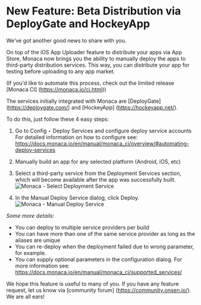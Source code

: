 # New Feature: Beta Distribution via DeployGate and HockeyApp

We’ve got another good news to share with you.

On top of the iOS App Uploader feature to distribute your apps via App Store,  Monaca now brings you the ability to manually deploy the apps to third-party distribution services. This way, you can distribute your app for testing before uploading to any app market. 

(If you'd like to automate this process, check out the limited release [Monaca CI] (https://monaca.io/ci.html))

The services initially integrated with Monaca are [DeployGate] (https://deploygate.com/)  and [HockeyApp] (https://hockeyapp.net/).  

To do this, just follow these 4 easy steps:

1. Go to  Config ‣ Deploy Services and configure deploy service accounts
    For detailed information on how to configure see:    
    https://docs.monaca.io/en/manual/monaca_ci/overview/#automating-deploy-services

2. Manually build an app for any selected platform (Android, iOS, etc)

3. Select a third-party service from the Deployment Services section, which will become available after the app was successfully built.
![Monaca - Select Deployment Service](https://github.com/OnsenUI/onsen.io/blob/master/blog/content/images/2017/Feb/Monaca_Build_Result_Page.png)

4. In the Manual Deploy Service dialog, click Deploy.
![Monaca - Manual Deploy Service](https://github.com/OnsenUI/onsen.io/blob/master/blog/content/images/2017/Feb/Monaca_ManualDeploy_Dialog.png)

*Some more details:*
- You can deploy to multiple service providers per build 
- You can have more than one of the same service provider as long as the aliases are unique
- You can re-deploy when the deployment failed due to wrong parameter, for example.
- You can supply optional parameters in the configuration dialog. 
   For more information see: https://docs.monaca.io/en/manual/monaca_ci/supported_services/


We hope this feature is useful to many of you. 
If you have any feature request, let us know via [community forum] (https://community.onsen.io/). We are all ears!
